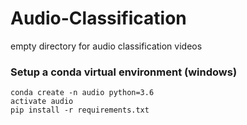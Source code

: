 # Audio-Classification
empty directory for audio classification videos

### Setup a conda virtual environment (windows)

```
conda create -n audio python=3.6
activate audio
pip install -r requirements.txt
```